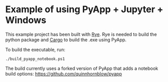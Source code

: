 # Example of using PyApp + Jupyter + Windows

This example project has been built with [Rye](https://rye-up.com/). Rye is needed to build the python package and [Cargo](https://www.rust-lang.org/tools/install) to build the .exe using PyApp.

To build the executable, run:

```./build_pyapp_notebook.ps1```

The build currently uses a forked version of PyApp that adds a notebook build options: https://github.com/quinnhornblow/pyapp
